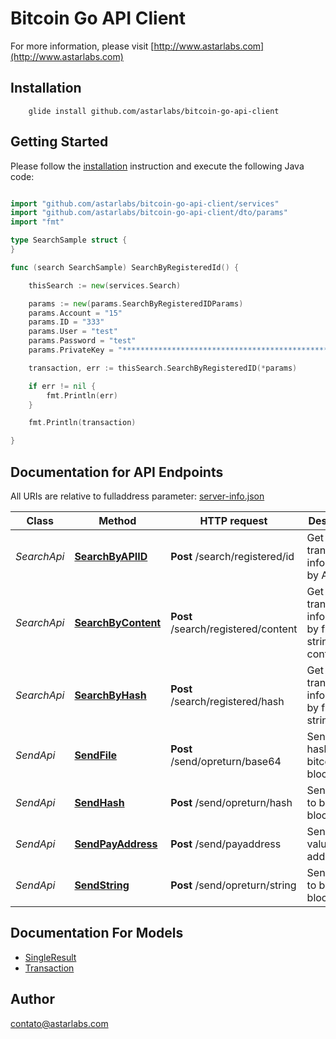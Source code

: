 # Bitcoin Go API Client

For more information, please visit [http://www.astarlabs.com](http://www.astarlabs.com)

## Installation
```
    glide install github.com/astarlabs/bitcoin-go-api-client
```

## Getting Started

Please follow the [installation](#installation) instruction and execute the following Java code:

```go

import "github.com/astarlabs/bitcoin-go-api-client/services"
import "github.com/astarlabs/bitcoin-go-api-client/dto/params"
import "fmt"

type SearchSample struct {
}

func (search SearchSample) SearchByRegisteredId() {

	thisSearch := new(services.Search)

	params := new(params.SearchByRegisteredIDParams)
	params.Account = "15"
	params.ID = "333"
	params.User = "test"
	params.Password = "test"
	params.PrivateKey = "***************************************************"

	transaction, err := thisSearch.SearchByRegisteredID(*params)

	if err != nil {
		fmt.Println(err)
	}

	fmt.Println(transaction)

}

```

## Documentation for API Endpoints

All URIs are relative to fulladdress parameter: [server-info.json](https://github.com/astarlabs/bitcoin-client-server/blob/master/server-info.json)

Class | Method | HTTP request | Description
------------ | ------------- | ------------- | -------------
*SearchApi* | [**SearchByAPIID**](docs/SearchApi.md#searchbyapiid) | **Post** /search/registered/id | Get transaction informations by API ID
*SearchApi* | [**SearchByContent**](docs/SearchApi.md#searchbycontent) | **Post** /search/registered/content | Get transaction informations by file or string content
*SearchApi* | [**SearchByHash**](docs/SearchApi.md#searchbyhash) | **Post** /search/registered/hash | Get transaction informations by file or string hash
*SendApi* | [**SendFile**](docs/SendApi.md#sendfile) | **Post** /send/opreturn/base64 | Send file hash to bitcoin blockchain
*SendApi* | [**SendHash**](docs/SendApi.md#sendhash) | **Post** /send/opreturn/hash | Send hash to bitcoin blockchain
*SendApi* | [**SendPayAddress**](docs/SendApi.md#sendpayaddress) | **Post** /send/payaddress | Send a value for address
*SendApi* | [**SendString**](docs/SendApi.md#sendstring) | **Post** /send/opreturn/string | Send string to bitcoin blockchain


## Documentation For Models

 - [SingleResult](docs/SingleResult.md)
 - [Transaction](docs/Transaction.md)


## Author

contato@astarlabs.com

